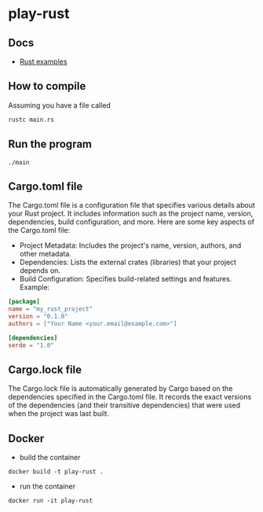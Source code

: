 # play-rust
## Docs
- [Rust examples](https://doc.rust-lang.org/rust-by-example/mod.html)

## How to compile
Assuming you have a file called 
```bash
rustc main.rs
```

## Run the program
```
./main
```

## Cargo.toml file
The Cargo.toml file is a configuration file that specifies various details about your Rust project. It includes information such as the project name, version, dependencies, build configuration, and more. Here are some key aspects of the Cargo.toml file:
- Project Metadata: Includes the project's name, version, authors, and other metadata.  
- Dependencies: Lists the external crates (libraries) that your project depends on.  
- Build Configuration: Specifies build-related settings and features.  
Example:
```toml
[package]
name = "my_rust_project"
version = "0.1.0"
authors = ["Your Name <your.email@example.com>"]

[dependencies]
serde = "1.0"
```

## Cargo.lock file
The Cargo.lock file is automatically generated by Cargo based on the dependencies specified in the Cargo.toml file. It records the exact versions of the dependencies (and their transitive dependencies) that were used when the project was last built.

## Docker
- build the container
```
docker build -t play-rust .
```
- run the container
```
docker run -it play-rust
```
